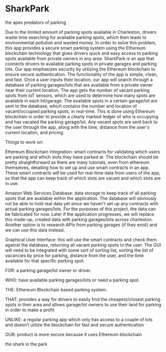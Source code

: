 # SharkPark
the apex predators of parking

Due to the limited amount of parking spots available in Charleston, drivers waste time searching for available parking spots, which then leads to environmental pollution and wasted money. In order to solve this problem, this app provides a secure smart parking system using the Ethereum blockchain technology that gives drivers quick and easy access to parking spots available from private owners in any area. SharkPark is an app that connects drivers to available parking spots in private garages and parking lots. Our app emphasizes security by utilizing the Ethereum blockchain to ensure secure authentication. The functionality of the app is simple, clean, and fast. Once a user inputs their location, our app will search through a database of parking garages/lots that are available from a private owner near their current location. The app gets the number of vacant parking spots from IoT sensors, which are used to determine how many spots are available in each lot/garage. The available spots in a certain garage/lot are sent to the database, which contains the number and location of vacant/occupied parking spots, in real-time. This is done using Ethereum blockchain in order to provide a clearly marked ledger of who is occupying and has vacated the parking garage/lot. Any vacant spots are sent back to the user through the app, along with the time, distance from the user's current location, and pricing.

Things to work on:

Ethereum Blockchain Integration: smart contracts for validating which users are parking and which slots they have parked at.
  The blockchain should be pretty straightforward as there are many tutorials, even from ethereum themselves, detailing how to set up and use smart contracts in an app. These smart contracts will be used for real-time data from users of the app, so that the app can keep track of which slots are vacant and which slots are in use.

Amazon Web Services Database: data storage to keep track of all parking spots that are available within the application.
  The database will obviously not be able to hold real data yet since we haven't set up any contracts with actual parking garages/lots. For the purposes of this project, the data can be fabricated for now. Later if the application progresses, we will replace this made-up, created data with parking garages/lots across charleston. Another option is to research APIs from parking garages (if they exist) and we can use this data instead.

Graphical User Interface: this will use the smart contracts and check them against the database, returning all vacant parking spots to the user.
  The GUI will need to be integrated with some sort of sorting list, sorting the list of vacancies by price for parking, distance from the user, and the time available for that specific parking spot.

FOR: a parking garage/lot owner or driver.

WHO: have available parking garages/lots or need a parking spot.

THE: Ethereum Blockchain based parking system.

THAT: provides a way for drivers to easily find the cheapest/closest parking spots in their area and allows garage/lot owners to use their land for parking in order to make a profit

UNLIKE: a regular parking app which only has access to a couple of lots and doesn’t utilize the blockchain for fast and secure authentication

OUR: product is more secure because it uses Ethereum blockchain

the shark in the park
